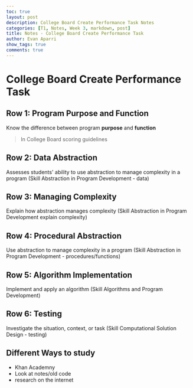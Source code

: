```yaml
---
toc: true
layout: post
description: College Board Create Performance Task Notes
categories: [T1, Notes, Week 3, markdown, post]
title: Notes - College Board Create Performance Task
author: Evan Aparri
show_tags: true
comments: true
---
```


# College Board Create Performance Task

## Row 1: Program Purpose and Function

Know the difference between program **purpose** and **function**
> In College Board scoring guidelines

## Row 2: Data Abstraction

Assesses students' ability to use abstraction to manage complexity in a program (Skill Abstraction in Program Development - data)

## Row 3: Managing Complexity

Explain how abstraction manages complexity (Skill Abstraction in Program Development explain complexity)

## Row 4: Procedural Abstraction

Use abstraction to manage complexity in a program (Skill Abstraction in Program Development - procedures/functions)

## Row 5: Algorithm Implementation

Implement and apply an algorithm (Skill Algorithms and Program Development)

## Row 6: Testing

Investigate the situation, context, or task (Skill Computational Solution Design - testing)

## Different Ways to study

- Khan Academny
- Look at notes/old code
- research on the internet